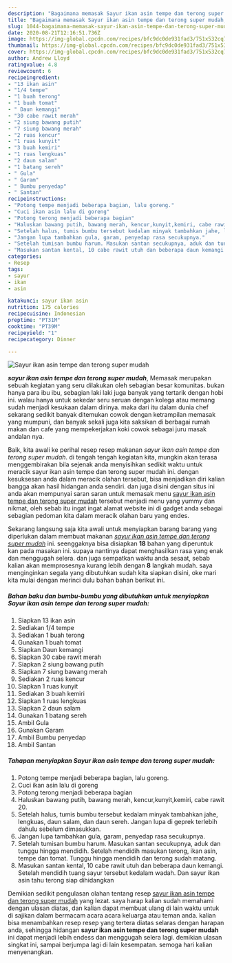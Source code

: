 ```yaml
---
description: "Bagaimana memasak Sayur ikan asin tempe dan terong super mudah, Sempurna"
title: "Bagaimana memasak Sayur ikan asin tempe dan terong super mudah, Sempurna"
slug: 1044-bagaimana-memasak-sayur-ikan-asin-tempe-dan-terong-super-mudah-sempurna
date: 2020-08-21T12:16:51.736Z
image: https://img-global.cpcdn.com/recipes/bfc9dc0de931fad3/751x532cq70/sayur-ikan-asin-tempe-dan-terong-super-mudah-foto-resep-utama.jpg
thumbnail: https://img-global.cpcdn.com/recipes/bfc9dc0de931fad3/751x532cq70/sayur-ikan-asin-tempe-dan-terong-super-mudah-foto-resep-utama.jpg
cover: https://img-global.cpcdn.com/recipes/bfc9dc0de931fad3/751x532cq70/sayur-ikan-asin-tempe-dan-terong-super-mudah-foto-resep-utama.jpg
author: Andrew Lloyd
ratingvalue: 4.8
reviewcount: 6
recipeingredient:
- "13 ikan asin"
- "1/4 tempe"
- "1 buah terong"
- "1 buah tomat"
- " Daun kemangi"
- "30 cabe rawit merah"
- "2 siung bawang putih"
- "7 siung bawang merah"
- "2 ruas kencur"
- "1 ruas kunyit"
- "3 buah kemiri"
- "1 ruas lengkuas"
- "2 daun salam"
- "1 batang sereh"
- " Gula"
- " Garam"
- " Bumbu penyedap"
- " Santan"
recipeinstructions:
- "Potong tempe menjadi beberapa bagian, lalu goreng."
- "Cuci ikan asin lalu di goreng"
- "Potong terong menjadi beberapa bagian"
- "Haluskan bawang putih, bawang merah, kencur,kunyit,kemiri, cabe rawit 20."
- "Setelah halus, tumis bumbu tersebut kedalam minyak tambahkan jahe, lengkuas, daun salam, dan daun sereh. Jangan lupa di geprek terlebih dahulu sebelum dimasukkan."
- "Jangan lupa tambahkan gula, garam, penyedap rasa secukupnya."
- "Setelah tumisan bumbu harum. Masukan santan secukupnya, aduk dan tunggu hingga mendidih. Setelah mendidih masukan terong, ikan asin, tempe dan tomat. Tunggu hingga mendidih dan terong sudah matang."
- "Masukan santan kental, 10 cabe rawit utuh dan beberapa daun kemangi. Setelah mendidih tuang sayur tersebut kedalam wadah. Dan sayur ikan asin tahu terong siap dihidangkan"
categories:
- Resep
tags:
- sayur
- ikan
- asin

katakunci: sayur ikan asin 
nutrition: 175 calories
recipecuisine: Indonesian
preptime: "PT31M"
cooktime: "PT39M"
recipeyield: "1"
recipecategory: Dinner

---
```



![Sayur ikan asin tempe dan terong super mudah](https://img-global.cpcdn.com/recipes/bfc9dc0de931fad3/751x532cq70/sayur-ikan-asin-tempe-dan-terong-super-mudah-foto-resep-utama.jpg)

<b><i>sayur ikan asin tempe dan terong super mudah</i></b>, Memasak merupakan sebuah kegiatan yang seru dilakukan oleh sebagian besar komunitas. bukan hanya para ibu ibu, sebagian laki laki juga banyak yang tertarik dengan hobi ini. walau hanya untuk sekedar seru seruan dengan kolega atau memang sudah menjadi kesukaan dalam dirinya. maka dari itu dalam dunia chef sekarang sedikit banyak ditemukan cowok dengan ketrampilan memasak yang mumpuni, dan banyak sekali juga kita saksikan di berbagai rumah makan dan cafe yang mempekerjakan koki cowok sebagai juru masak andalan nya.



Baik, kita awali ke perihal resep resep makanan <i>sayur ikan asin tempe dan terong super mudah</i>. di tengah tengah kegiatan kita, mungkin akan terasa menggembirakan bila sejenak anda menyisihkan sedikit waktu untuk meracik sayur ikan asin tempe dan terong super mudah ini. dengan kesuksesan anda dalam meracik olahan tersebut, bisa menjadikan diri kalian bangga akan hasil hidangan anda sendiri. dan juga disini dengan situs ini anda akan mempunyai saran saran untuk memasak menu <u>sayur ikan asin tempe dan terong super mudah</u> tersebut menjadi menu yang yummy dan nikmat, oleh sebab itu ingat ingat alamat website ini di gadget anda sebagai sebagian pedoman kita dalam meracik olahan baru yang endes.


Sekarang langsung saja kita awali untuk menyiapkan barang barang yang diperlukan dalam membuat makanan <u><i>sayur ikan asin tempe dan terong super mudah</i></u> ini. seenggaknya bisa disiapkan <b>18</b> bahan yang diperuntuk kan pada masakan ini. supaya nantinya dapat menghasilkan rasa yang enak dan menggugah selera. dan juga sempatkan waktu anda sesaat, sebab kalian akan memprosesnya kurang lebih dengan <b>8</b> langkah mudah. saya menginginkan segala yang dibutuhkan sudah kita siapkan disini, oke mari kita mulai dengan merinci dulu bahan bahan berikut ini.

<!--inarticleads1-->

##### Bahan baku dan bumbu-bumbu yang dibutuhkan untuk menyiapkan Sayur ikan asin tempe dan terong super mudah:

1. Siapkan 13 ikan asin
1. Sediakan 1/4 tempe
1. Sediakan 1 buah terong
1. Gunakan 1 buah tomat
1. Siapkan  Daun kemangi
1. Siapkan 30 cabe rawit merah
1. Siapkan 2 siung bawang putih
1. Siapkan 7 siung bawang merah
1. Sediakan 2 ruas kencur
1. Siapkan 1 ruas kunyit
1. Sediakan 3 buah kemiri
1. Siapkan 1 ruas lengkuas
1. Siapkan 2 daun salam
1. Gunakan 1 batang sereh
1. Ambil  Gula
1. Gunakan  Garam
1. Ambil  Bumbu penyedap
1. Ambil  Santan




<!--inarticleads2-->

##### Tahapan menyiapkan Sayur ikan asin tempe dan terong super mudah:

1. Potong tempe menjadi beberapa bagian, lalu goreng.
1. Cuci ikan asin lalu di goreng
1. Potong terong menjadi beberapa bagian
1. Haluskan bawang putih, bawang merah, kencur,kunyit,kemiri, cabe rawit 20.
1. Setelah halus, tumis bumbu tersebut kedalam minyak tambahkan jahe, lengkuas, daun salam, dan daun sereh. Jangan lupa di geprek terlebih dahulu sebelum dimasukkan.
1. Jangan lupa tambahkan gula, garam, penyedap rasa secukupnya.
1. Setelah tumisan bumbu harum. Masukan santan secukupnya, aduk dan tunggu hingga mendidih. Setelah mendidih masukan terong, ikan asin, tempe dan tomat. Tunggu hingga mendidih dan terong sudah matang.
1. Masukan santan kental, 10 cabe rawit utuh dan beberapa daun kemangi. Setelah mendidih tuang sayur tersebut kedalam wadah. Dan sayur ikan asin tahu terong siap dihidangkan




Demikian sedikit pengulasan olahan tentang resep <u>sayur ikan asin tempe dan terong super mudah</u> yang lezat. saya harap kalian sudah memahami dengan ulasan diatas, dan kalian dapat membuat ulang di lain waktu untuk di sajikan dalam bermacam acara acara keluarga atau teman anda. kalian bisa menambahkan resep resep yang tertera diatas selaras dengan harapan anda, sehingga hidangan <b>sayur ikan asin tempe dan terong super mudah</b> ini dapat menjadi lebih endess dan menggugah selera lagi. demikian ulasan singkat ini, sampai berjumpa lagi di lain kesempatan. semoga hari kalian menyenangkan.
